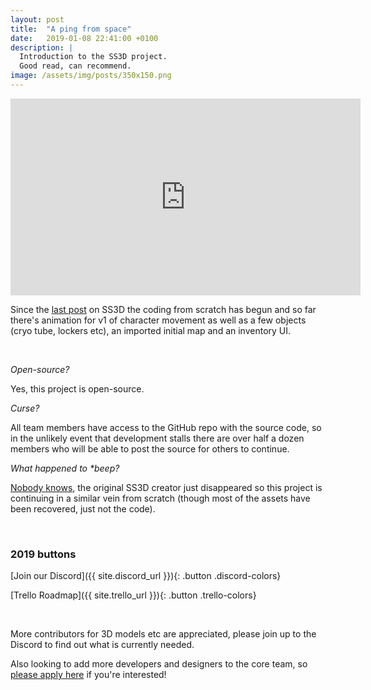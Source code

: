 ```yaml
---
layout: post
title:  "A ping from space"
date:   2019-01-08 22:41:00 +0100
description: |
  Introduction to the SS3D project.
  Good read, can recommend.
image: /assets/img/posts/350x150.png
---
```


<!--<video autoplay="autoplay" muted controls loop="loop" poster="{{ site.baseurl }}/media/2019-01-08-RE-SS3D/teaser-animation.png">
  <source src="{{ site.baseurl }}/media/2019-01-08-RE-SS3D/teaser-animation.webm" type="video/mp4">
  <source src="{{ site.baseurl }}/media/2019-01-08-RE-SS3D/teaser-animation.webm" type="video/webm">
</video>-->
<div class="youtubeEmbed">
  <iframe width="560" height="315" src="https://www.youtube-nocookie.com/embed/YKVmXn-Gv0M" frameborder="0" allow="accelerometer; autoplay; encrypted-media; gyroscope; picture-in-picture" allowfullscreen></iframe>
</div>

Since the [last post](https://www.reddit.com/r/SS13/comments/9iggy5/i_have_acquired_almost_98_of_the_ss3d_assets_and/) on SS3D the coding from scratch has begun and so far there's animation for v1 of character movement as well as a few objects (cryo tube, lockers etc), an imported initial map and an inventory UI.

&#x200B;

*Open-source?*

Yes, this project is open-source.

*Curse?*

All team members have access to the GitHub repo with the source code, so in the unlikely event that development stalls there are over half a dozen members who will be able to post the source for others to continue.

*What happened to \*beep?*

[Nobody knows](https://www.reddit.com/r/SS13/comments/97qtbs/ss3d_is_dead/), the original SS3D creator just disappeared so this project is continuing in a similar vein from scratch (though most of the assets have been recovered, just not the code).

&#x200B;

### 2019 buttons

[Join our Discord]({{ site.discord_url }}){: .button .discord-colors}

[Trello Roadmap]({{ site.trello_url }}){: .button .trello-colors}

&#x200B;

More contributors for 3D models etc are appreciated, please join up to the Discord to find out what is currently needed.

Also looking to add more developers and designers to the core team, so [please apply here](https://goo.gl/forms/DBaqHkIHk3z40KBE3) if you're interested!